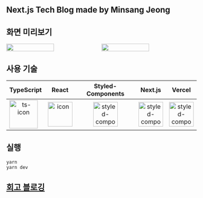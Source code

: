 ## Next.js Tech Blog made by Minsang Jeong

## 화면 미리보기

<div style="display: flex;">
    <img src="https://github-production-user-asset-6210df.s3.amazonaws.com/101001956/258785597-f00001fb-b2b6-4641-bd13-e0b71413f416.png" style="width: 50%;"/>
    <img src="https://github-production-user-asset-6210df.s3.amazonaws.com/101001956/258785607-6ce678eb-eb0a-4dfc-b0a2-0e6af9c38cd9.png" style="width: 50%;"/>
</div>

## 사용 기술

|                                                                            TypeScript                                                                            |                                                                              React                                                                               |                                                                  Styled-Components                                                                   |                                                                                                                        Next.js                                                                                                                         |                                                                                                                    Vercel                                                                                                                    |
| :--------------------------------------------------------------------------------------------------------------------------------------------------------------: | :--------------------------------------------------------------------------------------------------------------------------------------------------------------: | :--------------------------------------------------------------------------------------------------------------------------------------------------: | :----------------------------------------------------------------------------------------------------------------------------------------------------------------------------------------------------------------------------------------------------: | :------------------------------------------------------------------------------------------------------------------------------------------------------------------------------------------------------------------------------------------: |
| <div style="display: flex; align-items: flex-start;"><img src="https://techstack-generator.vercel.app/ts-icon.svg" alt="ts-icon" width="75" height="75" /></div> | <div style="display: flex; align-items: flex-start;"><img src="https://techstack-generator.vercel.app/react-icon.svg" alt="icon" width="65" height="65" /></div> | <div style="align-items: flex-start;"><img src="https://styled-components.com/logo.png" alt="styled-components icon" width="65" height="65" /></div> | <div style="display: flex; align-items: flex-start;"><img src="https://github-production-user-asset-6210df.s3.amazonaws.com/101001956/258793780-00c1db84-d492-43ea-915f-ce379a2401d5.svg" alt="styled-components icon" width="65" height="65" /></div> | <div style="display: flex; align-items: flex-start;"><img src="https://yt3.googleusercontent.com/ytc/AOPolaQ1H8-GlXlkBsjxPw8xGDoRb5gY8o324XpHC3uULA=s900-c-k-c0x00ffffff-no-rj" alt="styled-components icon" width="65" height="65" /></div> |

## 실행

```shell
yarn
yarn dev
```

## [회고 블로깅](https://velog.io/@minsang9735/NextJS%EB%A1%9C-%EB%B8%94%EB%A1%9C%EA%B7%B8%EB%A5%BC-%EB%A7%8C%EB%93%A4%EC%96%B4%EB%B3%B4%EC%9E%90)
